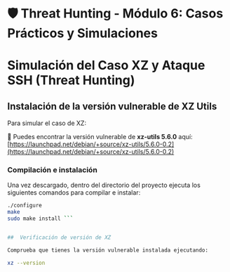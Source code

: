# 🛡 Threat Hunting - Módulo 6: Casos Prácticos y Simulaciones
#  Simulación del Caso XZ y Ataque SSH (Threat Hunting)

##  Instalación de la versión vulnerable de XZ Utils

Para simular el caso de XZ:

🔗 Puedes encontrar la versión vulnerable de **xz-utils 5.6.0** aquí:  
[https://launchpad.net/debian/+source/xz-utils/5.6.0-0.2](https://launchpad.net/debian/+source/xz-utils/5.6.0-0.2)

###  Compilación e instalación

Una vez descargado, dentro del directorio del proyecto ejecuta los siguientes comandos para compilar e instalar:

```bash
./configure
make
sudo make install ```


##  Verificación de versión de XZ

Comprueba que tienes la versión vulnerable instalada ejecutando:

xz --version









